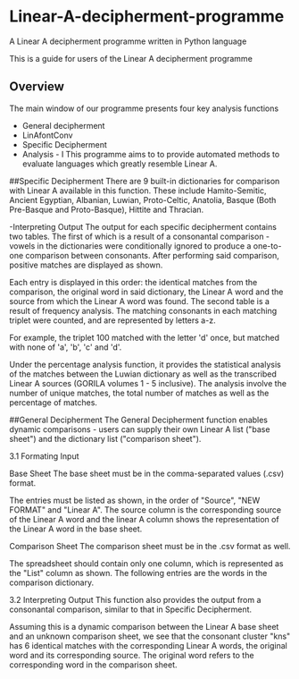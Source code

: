 # Linear-A-decipherment-programme
A Linear A decipherment programme written in Python language

This is a guide for users of the Linear A decipherment programme

## Overview 
The main window of our programme presents four key analysis functions 
   - General decipherment
   - LinAfontConv
   - Specific Decipherment
   - Analysis - I
This programme aims to to provide automated methods to evaluate languages which greatly resemble Linear A.

##Specific Decipherment
There are 9 built-in dictionaries for comparison with Linear A available in this function. These include Hamito-Semitic, Ancient Egyptian, Albanian, Luwian, Proto-Celtic, Anatolia, Basque (Both Pre-Basque and Proto-Basque), Hittite and Thracian.

-Interpreting Output
The output for each specific decipherment contains two tables. The first of which is a result of a consonantal comparison - vowels in the dictionaries were conditionally ignored to produce a one-to-one comparison between consonants. After performing said comparison, positive matches are displayed as shown.

Each entry is displayed in this order: the identical matches from the comparison, the original word in said dictionary, the Linear A word and the source from which the Linear A word was found. 
The second table is a result of frequency analysis. The matching consonants in each matching triplet were counted, and are represented by letters a-z.

For example, the triplet 100 matched with the letter 'd' once, but matched with none of 'a', 'b', 'c' and 'd'.

Under the percentage analysis function, it provides the statistical analysis of the matches between the Luwian dictionary as well as the transcribed Linear A sources (GORILA volumes 1 - 5 inclusive). The analysis involve the number of unique matches, the total number of matches as well as the percentage of matches.

##General Decipherment 
The General Decipherment function enables dynamic comparisons - users can supply their own Linear A list ("base sheet") and the dictionary list ("comparison sheet"). 

3.1 Formating Input

Base Sheet
The base sheet must be in the comma-separated values (.csv) format. 

The entries must be listed as shown, in the order of "Source", "NEW FORMAT" and "Linear A". The source column is the corresponding source of the Linear A word and the linear A column shows the representation of the Linear A word in the base sheet.

Comparison Sheet
The comparison sheet must be in the .csv format as well. 

The spreadsheet should contain only one column, which is represented as the "List" column as shown. The following entries are the words in the comparison dictionary.

3.2 Interpreting Output
This function also provides the output from a consonantal comparison, similar to that in Specific Decipherment.

Assuming this is a dynamic comparison between the Linear A base sheet and an unknown comparison sheet, we see that the consonant cluster "kns" has 6 identical matches with the corresponding Linear A words, the original word and its corresponding source. The original word refers to the corresponding word in the comparison sheet.




















